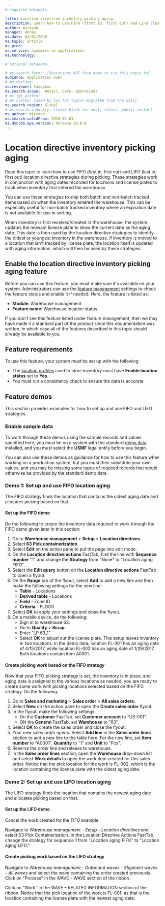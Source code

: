 ```yaml
---
# required metadata

title: Location directive inventory picking aging
description: Learn how to use FIFO (first in, first out) and LIFO (last in, first out) location directive strategies during picking. 
author: mirzaab
manager: AnnBe
ms.date: 02/01/2020
ms.topic: article
ms.prod: 
ms.service: dynamics-ax-applications
ms.technology: 

# optional metadata

# ms.search.form:  [Operations AOT form name to tie this topic to]
audience: Application User
# ms.devlang: 
ms.reviewer: kamaybac
ms.search.scope:  Retail, Core, Operations
# ms.tgt_pltfrm: 
# ms.custom: [used by loc for topics migrated from the wiki]
ms.search.region: Global
# ms.search.industry: [leave blank for most, retail, public sector]
ms.author: mirzaab
ms.search.validFrom: 2020-02-01
ms.dyn365.ops.version: Release 10.0.8
---
```


# Location directive inventory picking aging

Read this topic to learn how to use FIFO (first in, first out) and LIFO (last in, first out) location directive strategies during picking. These strategies work in conjunction with aging dates recorded for locations and license plates to track when inventory first entered the warehouse.

You can use these strategies to ship both batch and non-batch tracked items based on when the inventory entered the warehouse. This can be especially useful for non-batch tracked inventory where an expiration date is not available for use in sorting.

When inventory is first received/created in the warehouse, the system updates the relevant license plate to show the current date as the aging date. This date is then used by the location directive strategies to identify the oldest or youngest inventory in the warehouse. If inventory is moved to a location that isn't tracked by license plate, the location itself is updated with aging information, which will then be used by these strategies.

## Enable the location directive inventory picking aging feature

Before you can use this feature, you must make sure it's available on your system. Administrators can use the [feature management](../../fin-ops-core/fin-ops/get-started/feature-management/feature-management-overview.md) settings to check the feature status and enable it if needed. Here, the feature is listed as:

- **Module**: Warehouse management
- **Feature name**: Warehouse location status

If you don't see this feature listed under feature management, then we may have made it a standard part of the product since this documentation was written, in which case all of the features described in this topic should already be available to you.

## Feature requirements

To use this feature, your system must be set up with the following:

- The [location profiles](tasks/create-location-profile.md) used to store inventory must have **Enable location status** set to **Yes**.
- You must run a consistency check to ensure the data is accurate. <!-- KAMAYBAC: Does this really belong here? Can we give a link for more info? -->

## Feature demos

This section provides examples for how to set up and use FIFO and LIFO strategies.

### Enable sample data

To work through these demos using the sample records and values specified here, you must be on a system with the standard [demo data](../../fin-ops-core/fin-ops/get-started/demo-data.md) installed, and you must select the **USMF** legal entity before you begin.

You can also use these demos as guidance for how to use this feature when working on a production system, but you must then substitute your own values, and you may be missing some types of required records that would otherwise be provided by the standard demo data.

### Demo 1: Set up and use FIFO location aging

The FIFO strategy finds the location that contains the oldest aging date and allocates picking based on that.

#### Set up the FIFO demo

Do the following to create the inventory data required to work through the FIFO demo given later in this section:

1. Go to **Warehouse management** > **Setup** > **Location directives**.
1. Select **63 Pick containerization**.
1. Select **Edit** on the action pane to put the page into edit mode.
1. On the **Location directive actions** FastTab, find the line with **Sequence number** "1" and change the **Strategy** from "None" to "Location aging FIFO".
1. Select the **Edit query** button on the **Location directive actions** FastTab to open a flyout.
1. On the **Range** tab of the flyout, select **Add** to add a new line and then make the following settings for the new line: <!-- KAMAYBAC: What are we setting up here? What do these settings do? -->
    - **Table** - Locations
    - **Derived table** - Locations
    - **Field** - Zone ID
    - **Criteria** - FLOOR
1. Select **OK** to apply your settings and close the flyout.
1. On a mobile device, do the following:<!-- KAMAYBAC: I don't have enough information to do any of this. Can we give more detail here? -->
    - Sign in to warehouse 63.
    - Go to **Quality** > **Scrap**.
    - Enter "LP 63_1".
    - Select **OK** to adjust out the license plate. <!-- KAMAYBAC: Are we missing a step here? Shouldn't we change a quantity or something? -->
This setup leaves inventory in two locations. In the demo data, location FL-001 has an aging date of 4/15/2017, while location FL-002 has an aging date of 1/29/2017. Both locations contain item A0001. <!-- KAMAYBAC: How does the above procedure result in this setup? None of these values are mentioned in the procedure. -->

#### Create picking work based on the FIFO strategy

Now that your FIFO picking strategy is set, the inventory is in place, and aging data is assigned to the various locations as needed, you are ready to create some work with picking locations selected based on the FIFO strategy. Do the following:

1. Go to **Sales and marketing** > **Sales order** > **All sales orders**.
1. Select **New** on the action pane to open the **Create sales order** flyout.
1. In the flyout, make the following settings:
    - On the **Customer** FastTab, set **Customer account** to "US-001".
    - ON the **General** FastTab, set **Warehouse** to "63".
1. Select **OK** to create the sales order and close the flyout.
1. Your new sales order opens. Select **Add line** in the **Sales order lines** section to add a new line to the table here. For the new line, set **Item number** to "A0001", **Quantity** to "1" and **Unit** to "Pcs".
1. Reserve the order line and release to warehouse. <!-- KAMAYBAC: How do I do this? I think we need a bit more detail here. -->
1. In the **Sales order lines** section, open the **Warehouse** drop-down list and select **Work details** to open the work item created for this sales order. Notice that the pick location for the work is FL-002, which is the location containing the license plate with the oldest aging date.

### Demo 2: Set up and use LIFO location aging

The LIFO strategy finds the location that contains the newest aging date and allocates picking based on that.

#### Set up the LIFO demo

Cancel the work created for the FIFO example.

Navigate to _Warehouse management - Setup - Location directives_ and select 63 Pick Containerization. In the Location Directive Actions FastTab, change the strategy for sequence 1 from "Location aging FIFO" to "Location aging LIFO."

#### Create picking work based on the LIFO strategy

Navigate to _Warehouse management - Outbound waves -  Shipment waves - All waves_ and select the wave containing the order created previously. Click on "Process" in the WAVE – WAVE section of the ribbon.

Click on "Work" in the WAVE – RELATED INFORMATION section of the ribbon. Notice that the pick location of the work is FL-001, as that is the location containing the license plate with the newest aging date.
